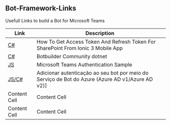 ## Bot-Framework-Links
Usefull Links to build a Bot for Microsoft Teams

| Link  | Description |
| ------------- | ------------- |
| [C#](https://www.c-sharpcorner.com/article/how-to-get-access-token-and-refresh-token-for-sharepoint-from-ionic-3-mobile-app/) | How To Get Access Token And Refresh Token For SharePoint From Ionic 3 Mobile App  |
| [C#](https://github.com/BotBuilderCommunity/botbuilder-community-dotnet)  | Botbuilder Community dotnet  |
| [JS](https://github.com/OfficeDev/microsoft-teams-sample-auth-node/tree/e84020562d7c8b83f4a357a4a4d91298c5d2989d)  | Microsoft Teams Authentication Sample  |
| [JS/C#](https://docs.microsoft.com/pt-br/azure/bot-service/bot-builder-authentication?view=azure-bot-service-4.0&tabs=javascript)  | Adicionar autenticação ao seu bot por meio do Serviço de Bot do Azure (Azure AD v1/Azure AD v2)] |
| Content Cell  | Content Cell  |
| Content Cell  | Content Cell  |




